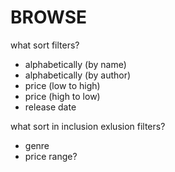 



# BROWSE

what sort filters?
- alphabetically (by name)
- alphabetically (by author)
- price (low to high)
- price (high to low)
- release date

what sort in inclusion exlusion filters?
- genre
- price range?
